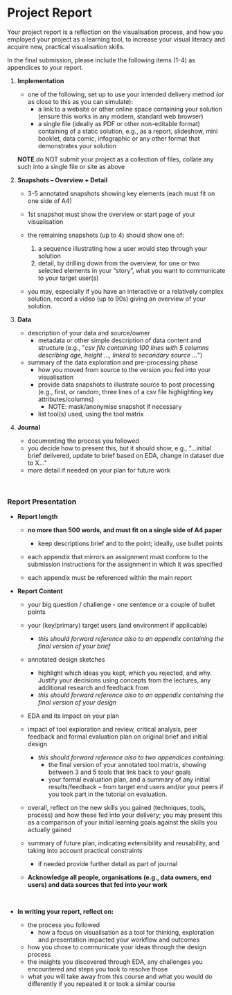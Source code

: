 # Project Report

Your project report is a reflection on the visualisation process, and how you employed your project as a learning tool, to increase your visual literacy and acquire new, practical visualisation skills. 

In the final submission, please include the following items (1-4) as appendices to your report.

<a name = "appendices"></a>

1. __Implementation__
    * one of the following, set up to use your intended delivery method (or as close to this as you can simulate):
        * a link to a website or other online space containing your solution (ensure this works in any modern, standard web browser)
        * a single file (ideally as PDF or other non-editable format) containing of a static solution, e.g., as a report, slideshow, mini booklet, data comic, infographic or any other format that demonstrates your solution
    
    __NOTE__ do NOT submit your project as a collection of files, collate any such into a single file or site as above

1. __Snapshots &ndash; Overview + Detail__
    * 3-5 annotated snapshots showing key elements (each must fit on one side of A4)
    * 1st snapshot must show the overview or start page of your visualisation
    * the remaining snapshots (up to 4) should show one of:
        1. a sequence illustrating how a user would step through your solution
        1. detail, by drilling down from the overview, for one or two selected elements in your “story”, what you want to communicate to your target user(s)

    * you may, especially if you have an interactive or a relatively complex solution, record a video (up to 90s) giving an overview of your solution.

1. __Data__ 
    * description of your data and source/owner
        * metadata or other simple description of data content and structure (e.g., "_csv file containing 100 lines with 5 columns describing age, height ..., linked to secondary source ..._")
    * summary of the data exploration and pre-processing phase
        * how you moved from source to the version you fed into your visualisation
        * provide data snapshots to illustrate source to post processing (e.g., first, or random, three lines of a csv file highlighting key attributes/columns)
            * NOTE: mask/anonymise snapshot if necessary
        * list tool(s) used, using the tool matrix

1. __Journal__
    * documenting the process you followed
    * you decide how to present this, but it should show, e.g., "...initial brief delivered, update to brief based on EDA, change in dataset due to X..."
    * more detail if needed on your plan for future work
    
<p>&nbsp;</p>
<a name = "report_"></a>

### Report Presentation

* __Report length__
    * __no more than 500 words, and must fit on a single side of A4 paper__
      * keep descriptions brief and to the point; ideally, use bullet points

    * each appendix that mirrors an assignment must conform to the submission instructions for the assignment in which it was specified 
    * each appendix must be referenced within the main report

* __Report Content__
    * your big question / challenge - one sentence or a couple of bullet points 
    * your (key/primary) target users (and environment if applicable)
      * _this should forward reference also to an appendix containing the final version of your brief_    

   * annotated design sketches
        * highlight which ideas you kept, which you rejected, and why. Justify your decisions using concepts from the lectures, any additional research and feedback from 
      * _this should forward reference also to an appendix containing the final version of your design_     
      
    * EDA and its impact on your plan
    
    * impact of tool exploration and review, critical analysis, peer feedback and formal evaluation plan on original brief and initial design  
      * _this should forward reference also to two appendices containing:_
         * the final version of your annotated tool matrix, showing between 3 and 5 tools that link back to your goals
         * your formal evaluation plan, and a summary of any initial results/feedback &ndash; from target end users and/or your peers if you took part in the tutorial on evaluation. 
      
    * overall, reflect on the new skills you gained (techniques, tools, process) and how these fed into your delivery; you may present this as a comparison of your initial learning goals against the skills you actually gained
    * summary of future plan, indicating extensibility and reusability, and taking into account practical constraints
         * if needed provide further detail as part of journal 

    * __Acknowledge all people, organisations (e.g., data owners, end users) and data sources that fed into your work__

<p>&nbsp;</p>

* __In writing your report, reflect on:__

    * the process you followed
        * how a focus on visualisation as a tool for thinking, exploration and presentation impacted your workflow and outcomes
    * how you chose to communicate your ideas through the design process
    * the insights you discovered through EDA, any challenges you encountered and steps you took to resolve those
    * what you will take away from this course and what you would do differently if you repeated it or took a similar course


